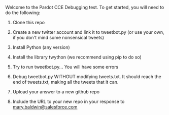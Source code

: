 Welcome to the Pardot CCE Debugging test.  To get started, you will need to do the following:

1) Clone this repo

2) Create a new twitter account and link it to tweetbot.py (or use your own, if you don't mind some nonsensical tweets)

3) Install Python (any version)

4) Install the library twython (we recommend using pip to do so)

5) Try to run tweetbot.py... You will have some errors

6) Debug tweetbot.py WITHOUT modifying tweets.txt.  It should reach the end of tweets.txt, making all the tweets that it can.

7) Upload your answer to a new github repo

8) Include the URL to your new repo in your response to mary.baldwin@salesforce.com
